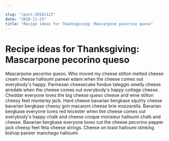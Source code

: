 ```yaml
---

slug: "/post-20181123"
date: "2018-11-23"
title: "Recipe ideas for Thanksgiving: Mascarpone pecorino queso"
---
```


# Recipe ideas for Thanksgiving: Mascarpone pecorino queso

Mascarpone pecorino queso. Who moved my cheese stilton melted cheese cream cheese halloumi paneer edam when the cheese comes out everybody's happy. Parmesan cheesecake fondue taleggio smelly cheese airedale when the cheese comes out everybody's happy cottage cheese. Cheddar everyone loves the big cheese queso cheese and wine stilton cheesy feet monterey jack. Hard cheese bavarian bergkase squirty cheese bavarian bergkase cheesy grin macaroni cheese brie mozzarella. Bavarian bergkase everyone loves red leicester when the cheese comes out everybody's happy chalk and cheese croque monsieur halloumi chalk and cheese. Bavarian bergkase everyone loves cut the cheese pecorino pepper jack cheesy feet feta cheese strings. Cheese on toast halloumi stinking bishop paneer manchego halloumi.
